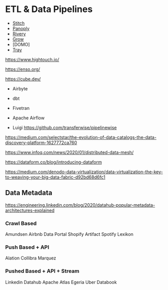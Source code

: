 # ETL & Data Pipelines

- [Stitch](https://www.stitchdata.com/)
- [Panoply](panoply.io)
- [Rivery](rivery.ios)
- [Grow](gogrow.com)
- [DOMO]
- [Tray](tray.io)

https://www.hightouch.io/

https://enso.org/

https://cube.dev/

- Airbyte
- dbt
- Fivetran

- Apache Airflow
- Luigi
https://github.com/transferwise/pipelinewise



https://medium.com/selectstar/the-evolution-of-data-catalogs-the-data-discovery-platform-1627772ca760

https://www.infoq.com/news/2020/01/distributed-data-mesh/

https://dataform.co/blog/introducing-dataform

https://medium.com/denodo-data-virtualization/data-virtualization-the-key-to-weaving-your-big-data-fabric-d92bd68d6fc1


## Data Metadata

https://engineering.linkedin.com/blog/2020/datahub-popular-metadata-architectures-explained

### Crawl Based
Amundsen
Airbnb Data Portal
Shopify Artifact
Spotify Lexikon

### Push Based + API
Alation
Collibra
Marquez

### Pushed Based + API + Stream
Linkedin Datahub
Apache Atlas
Egeria
Uber Databook